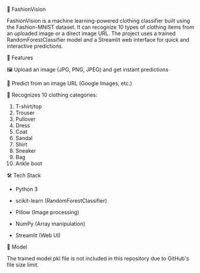 👕 FashionVision

FashionVision is a machine learning-powered clothing classifier built using the Fashion-MNIST dataset.
It can recognize 10 types of clothing items from an uploaded image or a direct image URL.
The project uses a trained RandomForestClassifier model and a Streamlit web interface for quick and interactive predictions.

🚀 Features

🖼 Upload an image (JPG, PNG, JPEG) and get instant predictions

🔗 Predict from an image URL (Google Images, etc.)

🎯 Recognizes 10 clothing categories:

1. T-shirt/top
2. Trouser
3. Pullover
4. Dress
5. Coat
6. Sandal
7. Shirt
8. Sneaker
9. Bag
10. Ankle boot



🛠 Tech Stack

- Python 3

- scikit-learn (RandomForestClassifier)

- Pillow (Image processing)

- NumPy (Array manipulation)

- Streamlit (Web UI)

📂 Model

The trained model.pkl file is not included in this repository due to GitHub's file size limit.
